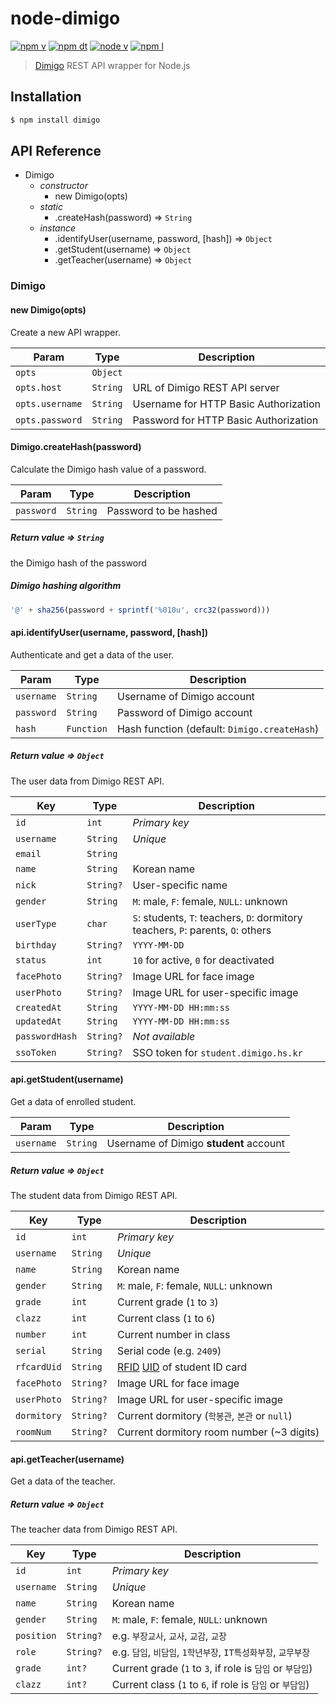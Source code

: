 # node-dimigo
[![npm v]][npm package] [![npm dt]][npm package] [![node v]][npm package] [![npm l]][npm package]

> [Dimigo] REST API wrapper for Node.js

## Installation
```bash
$ npm install dimigo
```

## API Reference
- Dimigo
  - *constructor*
    - new Dimigo(opts)
  - *static*
    - .createHash(password) ⇒ `String`
  - *instance*
    - .identifyUser(username, password, [hash]) ⇒ `Object`
    - .getStudent(username) ⇒ `Object`
    - .getTeacher(username) ⇒ `Object`

### Dimigo

#### new Dimigo(opts)
Create a new API wrapper.

| Param | Type | Description |
| ----- | ----- | ----- |
| `opts` | `Object` | |
| `opts.host` | `String` | URL of Dimigo REST API server |
| `opts.username` | `String` | Username for HTTP Basic Authorization |
| `opts.password` | `String` | Password for HTTP Basic Authorization |

#### Dimigo.createHash(password)
Calculate the Dimigo hash value of a password.

| Param | Type | Description |
| ----- | ----- | ----- |
| `password` | `String` | Password to be hashed |

##### Return value ⇒ `String`
the Dimigo hash of the password

##### Dimigo hashing algorithm
```js
'@' + sha256(password + sprintf('%010u', crc32(password)))
```

#### api.identifyUser(username, password, [hash])
Authenticate and get a data of the user.

| Param | Type | Description |
| ----- | ----- | ----- |
| `username` | `String` | Username of Dimigo account |
| `password` | `String` | Password of Dimigo account |
| `hash` | `Function` | Hash function (default: `Dimigo.createHash`) |

##### Return value ⇒ `Object`
The user data from Dimigo REST API.

| Key | Type | Description |
| ----- | ----- | ----- |
| `id` | `int` | *Primary key* |
| `username` | `String` | *Unique* |
| `email` | `String` | |
| `name` | `String` | Korean name |
| `nick` | `String?` | User-specific name |
| `gender` | `String` | `M`: male, `F`: female, `NULL`: unknown |
| `userType` | `char` | `S`: students, `T`: teachers, `D`: dormitory teachers, `P`: parents, `O`: others |
| `birthday` | `String?` | `YYYY-MM-DD` |
| `status` | `int` | `10` for active, `0` for deactivated |
| `facePhoto` | `String?` | Image URL for face image |
| `userPhoto` | `String?` | Image URL for user-specific image |
| `createdAt` | `String` | `YYYY-MM-DD HH:mm:ss` |
| `updatedAt` | `String` | `YYYY-MM-DD HH:mm:ss` |
| `passwordHash` | `String?` | *Not available* |
| `ssoToken` | `String?` | SSO token for `student.dimigo.hs.kr`

#### api.getStudent(username)
Get a data of enrolled student.

| Param | Type | Description |
| ----- | ----- | ----- |
| `username` | `String` | Username of Dimigo **student** account |

##### Return value ⇒ `Object`
The student data from Dimigo REST API.

| Key | Type | Description |
| ----- | ----- | ----- |
| `id` | `int` | *Primary key* |
| `username` | `String` | *Unique* |
| `name` | `String` | Korean name |
| `gender` | `String` | `M`: male, `F`: female, `NULL`: unknown |
| `grade` | `int` | Current grade (`1` to `3`) |
| `clazz` | `int` | Current class (`1` to `6`) |
| `number` | `int` | Current number in class |
| `serial` | `String` | Serial code (e.g. `2409`) |
| `rfcardUid` | `String` | [RFID][ISO 14443] [UID][ISO 15693] of student ID card |
| `facePhoto` | `String?` | Image URL for face image |
| `userPhoto` | `String?` | Image URL for user-specific image |
| `dormitory` | `String?` | Current dormitory (`학봉관`, `본관` or `null`) |
| `roomNum` | `String?` | Current dormitory room number (~3 digits) |

#### api.getTeacher(username)
Get a data of the teacher.

##### Return value ⇒ `Object`
The teacher data from Dimigo REST API.

| Key | Type | Description |
| ----- | ----- | ----- |
| `id` | `int` | *Primary key* |
| `username` | `String` | *Unique* |
| `name` | `String` | Korean name |
| `gender` | `String` | `M`: male, `F`: female, `NULL`: unknown |
| `position` | `String?` | e.g. `부장교사`, `교사`, `교감`, `교장` |
| `role` | `String?` | e.g. `담임`, `비담임`, `1학년부장`, `IT특성화부장`, `교무부장` |
| `grade` | `int?` | Current grade (`1` to `3`, if role is `담임` or `부담임`) |
| `clazz` | `int?` | Current class (`1` to `6`, if role is `담임` or `부담임`) |

[Dimigo]: https://www.dimigo.hs.kr/

[node v]: https://img.shields.io/node/v/dimigo.svg
[npm l]: https://img.shields.io/npm/l/dimigo.svg
[npm v]: https://img.shields.io/npm/v/dimigo.svg
[npm dt]: https://img.shields.io/npm/dt/dimigo.svg
[npm package]: https://www.npmjs.com/package/dimigo


[ISO 14443]: https://en.wikipedia.org/wiki/ISO/IEC_14443
[ISO 15693]: https://en.wikipedia.org/wiki/ISO/IEC_15693
